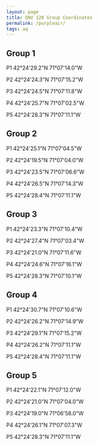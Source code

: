 ```yaml
---
layout: page
title: ENV 120 Group Coordinates
permalink: /purpleair/
tags: aq
---
```


## Group 1
P1 42°24'29.2"N 71°07'14.0"W

P2 42°24'24.3"N 71°07'15.2"W

P3 42°24'24.5"N 71°07'11.8"W

P4 42°24'25.7"N 71°07'02.5"W

P5 42°24'28.3"N 71°07'11.1"W

## Group 2
P1 42°24'25.1"N 71°07'04.5"W

P2 42°24'19.5"N 71°07'04.0"W

P3 42°24'23.5"N 71°07'06.6"W

P4 42°24'26.5"N 71°07'14.3"W

P5 42°24'28.4"N 71°07'11.1"W

## Group 3
P1 42°24'23.3"N 71°07'10.4"W

P2 42°24'27.4"N 71°07'03.4"W

P3 42°24'21.0"N 71°07'11.6"W

P4 42°24'24.6"N 71°07'16.1"W

P5 42°24'28.3"N 71°07'10.1"W

## Group 4
P1 42°24'30.7"N 71°07'10.6"W

P2 42°24'26.2"N 71°07'14.9"W

P3 42°24'29.1"N 71°07'15.2"W

P4 42°24'26.2"N 71°07'11.1"W

P5 42°24'28.4"N 71°07'11.1"W


## Group 5
P1 42°24'22.1"N 71°07'12.0"W

P2 42°24'21.0"N 71°07'04.0"W

P3 42°24'19.0"N 71°06'58.0"W

P4 42°24'26.1"N 71°07'07.3"W

P5 42°24'28.3"N 71°07'11.1"W





